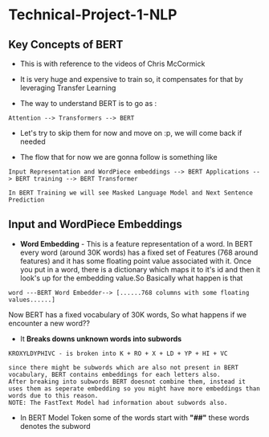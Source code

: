 # Technical-Project-1-NLP

## Key Concepts of BERT 

- This is with reference to the videos of Chris McCormick

- It is very huge and expensive to train so, it compensates for that by leveraging Transfer Learning

- The way to understand BERT is to go as :

```mermaid
Attention --> Transformers --> BERT
```

- Let's try to skip them for now and move on :p, we will come back if needed 

- The flow that for now we are gonna follow is something like 

```
Input Representation and WordPiece embeddings --> BERT Applications --> BERT training --> BERT Transformer

In BERT Training we will see Masked Language Model and Next Sentence Prediction
```

## Input and WordPiece Embeddings 

- **Word Embedding** - This is a feature representation of a word. In BERT every word (around 30K words) has a fixed set of Features (768 around features) and it has some floating point value associated with it. Once you put in a word, there is a dictionary which maps it to it's id and then it look's up for the embedding value.So Basically what happen is that 

```
word ---BERT Word Embedder--> [......768 columns with some floating values......]
```

Now BERT has a fixed vocabulary of 30K words, So what happens if we encounter a new word??

- It **Breaks downs unknown words into subwords**
```
KROXYLDYPHIVC - is broken into K + RO + X + LD + YP + HI + VC

since there might be subwords which are also not present in BERT vocabulary, BERT contains embeddings for each letters also. 
After breaking into subwords BERT doesnot combine them, instead it uses them as seperate embedding so you might have more embeddings than words due to this reason.
NOTE: The FastText Model had information about subwords also.
```
- In BERT Model Token some of the words start with **"##"** these words denotes the subword 
